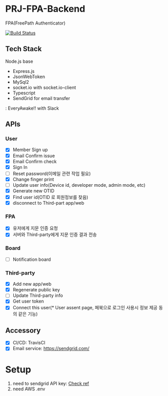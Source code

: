 # PRJ-FPA-Backend

FPA(FreePath Authenticator)

[![Build Status](https://travis-ci.com/everyawake/PRJ-FPA-Backend.svg?branch=master)](https://travis-ci.com/everyawake/PRJ-FPA-Backend)

## Tech Stack
Node.js base
- Express.js
- JsonWebToken
- MySql2
- socket.io with socket.io-client
- Typescript
- SendGrid for email transfer


: EveryAwake!! with Slack

## APIs

### User

- [x] Member Sign up
- [x] Email Confirm issue
- [x] Email Confirm check
- [x] Sign In
- [ ] Reset password(이메일 관련 작업 필요)
- [x] Change finger print
- [ ] Update user info(Device id, developer mode, admin mode, etc)
- [x] Generate new OTID
- [x] Find user id(OTID 로 회원정보를 찾음)
- [x] disconnect to Third-part app/web

### FPA

- [x] 유저에게 지문 인증 요청
- [x] 서버와 Third-party에게 지문 인증 결과 전송

### Board

- [ ] Notification board

### Third-party

- [x] Add new app/web
- [x] Regenerate public key
- [ ] Update Third-party info
- [x] Get user token
- [x] Connect this user(* User assent page, 페북으로 로그인 사용시 정보 제공 동의 같은 기능)

## Accessory

- [x] CI/CD: TravisCI
- [x] Email service: https://sendgrid.com/

# Setup

1. need to sendgrid API key: [Check ref](https://app.sendgrid.com/guide/integrate/langs/nodejs)
2. need AWS .env
